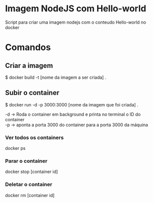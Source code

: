 # Imagem NodeJS com Hello-world
Script para criar uma imagem nodejs com o conteudo Hello-world no docker

# Comandos
## Criar a imagem
$ docker build -t [nome da imagem a ser criada] .

## Subir o container
$ docker run -d -p 3000:3000 [nome da imagem que foi criada] .

-d -> Roda o container em background e printa no terminal o ID do container<br>
-p -> aponta a porta 3000 do container para a porta 3000 da máquina

### Ver todos os containers
docker ps

### Parar o container
docker stop [container id]

### Deletar o container
docker rm [container id]
